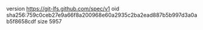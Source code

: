 version https://git-lfs.github.com/spec/v1
oid sha256:759c0ceb27e9a66f8a200968e60a2935c2ba2ead887b5b997d3a0ab5f8658cdf
size 5957
